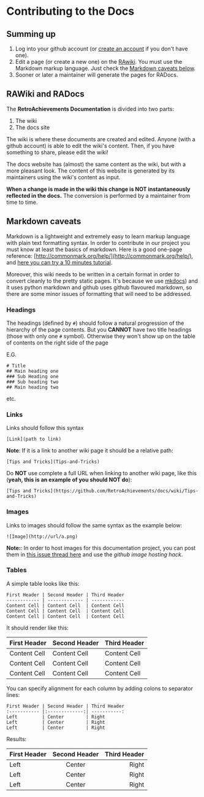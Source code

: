 # Contributing to the Docs

## Summing up

1. Log into your github account (or [create an account](https://github.com/join) if you don't have one).
2. Edit a page (or create a new one) on the [RAwiki](https://github.com/RetroAchievements/docs/wiki/). You must use the Markdown markup language. Just check the [Markdown caveats below](#markdown-caveats).
3. Sooner or later a maintainer will generate the pages for RADocs.

## RAWiki and RADocs

The **RetroAchievements Documentation** is divided into two parts:

1. The wiki
2. The docs site

The wiki is where these documents are created and edited. Anyone (with a github account) is able to edit the wiki's content. Then, if you have something to share, please edit the wiki!

The docs website has (almost) the same content as the wiki, but with a more pleasant look. The content of this website is generated by its maintainers using the wiki's content as input.

**When a change is made in the wiki this change is NOT instantaneously reflected in the docs.** The conversion is performed by a maintainer from time to time.

## Markdown caveats

Markdown is a lightweight and extremely easy to learn markup language with plain text formatting syntax. In order to contribute in our project you must know at least the basics of markdown. Here is a good one-page reference: [http://commonmark.org/help/](http://commonmark.org/help/), and [here you can try a 10 minutes tutorial](http://commonmark.org/help/tutorial/).

Moreover, this wiki needs to be written in a certain format in order to convert cleanly to the pretty static pages. It's because we use [mkdocs](http://www.mkdocs.org/)) and it uses python markdown and github uses github flavoured markdown, so there are some minor issues of formatting that will need to be addressed.

### Headings

The headings (defined by `#`) should follow a natural progression of the hierarchy of the page contents. But you **CANNOT** have two title headings (those with only one `#` symbol). Otherwise they won't show up on the table of contents on the right side of the page

E.G.

```
# Title
## Main heading one
### Sub Heading one
### Sub heading two
## Main heading two
```

etc.

### Links

Links should follow this syntax

```
[Link](path to link)
```

**Note**: If it is a link to another wiki page it should be a relative path:

```
[Tips and Tricks](Tips-and-Tricks)
```

Do **NOT** use complete a full URL when linking to another wiki page, like this (**yeah, this is an example of you should NOT do**):

```
[Tips and Tricks](https://github.com/RetroAchievements/docs/wiki/Tips-and-Tricks)
```

### Images

Links to images should follow the same syntax as the example below:

```
![Image](http://url/a.png)
```

**Note:**: In order to host images for this documentation project, you can post them in [this issue thread here](https://github.com/RetroAchievements/docs/issues/1) and use the _github image hosting hack_.

### Tables

A simple table looks like this:

```
First Header | Second Header | Third Header
------------ | ------------- | ------------
Content Cell | Content Cell  | Content Cell
Content Cell | Content Cell  | Content Cell
Content Cell | Content Cell  | Content Cell
```

It should render like this:

| First Header | Second Header | Third Header |
| ------------ | ------------- | ------------ |
| Content Cell | Content Cell  | Content Cell |
| Content Cell | Content Cell  | Content Cell |
| Content Cell | Content Cell  | Content Cell |

You can specify alignment for each column by adding colons to separator lines:

```
First Header | Second Header | Third Header
:----------- |:-------------:| -----------:
Left         | Center        | Right
Left         | Center        | Right
Left         | Center        | Right
```

Results:

| First Header | Second Header | Third Header |
| :----------- | :-----------: | -----------: |
| Left         |    Center     |        Right |
| Left         |    Center     |        Right |
| Left         |    Center     |        Right |
